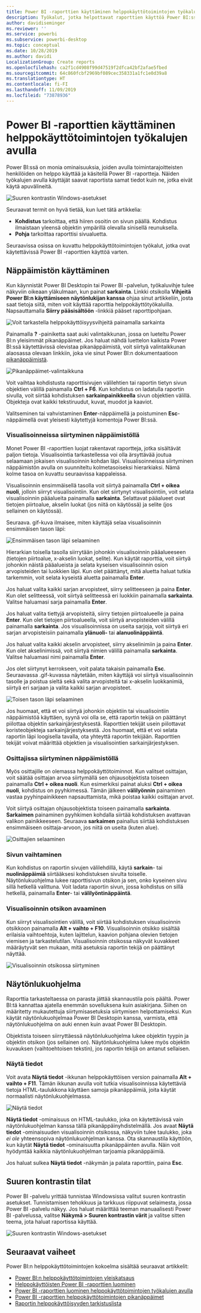 ```yaml
---
title: Power BI -raporttien käyttäminen helppokäyttötoimintojen työkalujen avulla
description: Työkalut, jotka helpottavat raporttien käyttöä Power BI:ssä
author: davidiseminger
ms.reviewer: ''
ms.service: powerbi
ms.subservice: powerbi-desktop
ms.topic: conceptual
ms.date: 10/28/2019
ms.author: davidi
LocalizationGroup: Create reports
ms.openlocfilehash: ca2f1cd4908f99d47519f2dfca42bf2afae5fbed
ms.sourcegitcommit: 64c860fcbf2969bf089cec358331a1fc1e0d39a8
ms.translationtype: HT
ms.contentlocale: fi-FI
ms.lasthandoff: 11/09/2019
ms.locfileid: "73878936"
---
```

# <a name="consuming-reports-in-power-bi-with-accessibility-tools"></a>Power BI -raporttien käyttäminen helppokäyttötoimintojen työkalujen avulla
Power BI:ssä on monia ominaisuuksia, joiden avulla toimintarajoitteisten henkilöiden on helppo käyttää ja käsitellä Power BI -raportteja. Näiden työkalujen avulla käyttäjät saavat raportista samat tiedot kuin ne, jotka eivät käytä apuvälineitä.

![Suuren kontrastin Windows-asetukset](media/desktop-accessibility/accessibility-consuming-tools-01.png)

Seuraavat termit on hyvä tietää, kun luet tätä artikkelia:

* **Kohdistus** tarkoittaa, että hiiren osoitin on sivun päällä. Kohdistus ilmaistaan yleensä objektin ympärillä olevalla sinisellä reunuksella.
* **Pohja** tarkoittaa raporttisi sivualuetta.

Seuraavissa osissa on kuvattu helppokäyttötoimintojen työkalut, jotka ovat käytettävissä Power BI -raporttien käyttöä varten.

## <a name="keyboard-navigation"></a>Näppäimistön käyttäminen

Kun käynnistät Power BI Desktopin tai Power BI -palvelun, työkaluvihje tulee näkyviin oikeaan yläkulmaan, kun painat **sarkainta**. Linkki otsikolla **Vihjeitä Power BI:n käyttämiseen näytönlukijan kanssa** ohjaa sinut artikkeliin, josta saat tietoja siitä, miten voit käyttää raporttia helppokäyttötyökaluilla. Napsauttamalla **Siirry pääsisältöön** -linkkiä pääset raporttipohjaan.

![Voit tarkastella helppokäyttöisyysvihjeitä painamalla sarkainta](media/desktop-accessibility/accessibility-consuming-tools-02.png)

Painamalla **?** -painiketta saat auki valintaikkunan, jossa on lueteltu Power BI:n yleisimmät pikanäppäimet. Jos haluat nähdä luettelon kaikista Power BI:ssä käytettävissä olevistaa pikanäppäimistä, voit siirtyä valintaikkunan alaosassa olevaan linkkiin, joka vie sinut Power BI:n dokumentaatioon [pikanäppäimistä](desktop-accessibility-keyboard-shortcuts.md).

![Pikanäppäimet-valintaikkuna](media/desktop-accessibility/accessibility-consuming-tools-03.png)

Voit vaihtaa kohdistusta raporttisivujen välilehtien tai raportin tietyn sivun objektien välillä painamalla **Ctrl + F6**. Kun kohdistus on ladatulla raportin sivulla, voit siirtää kohdistuksen **sarkainpainikkeella** sivun objektien välillä. Objekteja ovat kaikki tekstiruudut, kuvat, muodot ja kaaviot. 

Valitseminen tai vahvistaminen **Enter**-näppäimellä ja poistuminen **Esc**-näppäimellä ovat yleisesti käytettyjä komentoja Power BI:ssä.

### <a name="keyboard-navigation-for-visuals"></a>Visualisoinneissa siirtyminen näppäimistöllä

Monet Power BI -raporttien luojat rakentavat raportteja, jotka sisältävät paljon tietoja. Visualisointia tarkastellessa voi olla ärsyttävää joutua selaamaan jokaisen visualisoinnin kohdan läpi. Visualisoinneissa siirtyminen näppäimistön avulla on suunniteltu kolmetasoiseksi hierarkiaksi. Nämä kolme tasoa on kuvattu seuraavissa kappaleissa.

Visualisoinnin ensimmäisellä tasolla voit siirtyä painamalla **Ctrl + oikea nuoli**, jolloin siirryt visualisointiin. Kun olet siirtynyt visualisointiin, voit selata visualisoinnin pääalueita painamalla **sarkainta**. Selattavat pääalueet ovat tietojen piirtoalue, akselin luokat (jos niitä on käytössä) ja selite (jos sellainen on käytössä).

Seuraava. gif-kuva ilmaisee, miten käyttäjä selaa visualisoinnin ensimmäisen tason läpi:

![Ensimmäisen tason läpi selaaminen](media/desktop-accessibility/accessibility-consuming-tools-04.gif)

Hierarkian toisella tasolla siirrytään johonkin visualisoinnin pääalueeseen (tietojen piirtoalue, x-akselin luokat, selite). Kun käytät raporttia, voit siirtyä johonkin näistä pääalueista ja selata kyseisen visualisoinnin osion arvopisteiden tai luokkien läpi. Kun olet päättänyt, mitä aluetta haluat tutkia tarkemmin, voit selata kyseistä aluetta painamalla **Enter**.

Jos haluat valita kaikki sarjan arvopisteet, siirry selitteeseen ja paina **Enter**. Kun olet selitteessä, voit siirtyä selitteessä eri luokkiin painamalla **sarkainta**. Valitse haluamasi sarja painamalla **Enter**.

Jos haluat valita tiettyjä arvopisteitä, siirry tietojen piirtoalueelle ja paina **Enter**. Kun olet tietojen piirtoalueella, voit siirtyä arvopisteiden välillä painamalla **sarkainta**. Jos visualisoinnissa on useita sarjoja, voit siirtyä eri sarjan arvopisteisiin painamalla **ylänuoli-** tai **alanuolinäppäintä**.

Jos haluat valita kaikki akselin arvopisteet, siirry akselinimiin ja paina **Enter**. Kun olet akselinimissä, voit siirtyä nimien välillä painamalla **sarkainta**. Valitse haluamasi nimi painamalla **Enter**.

Jos olet siirtynyt kerrokseen, voit palata takaisin painamalla **Esc**. Seuraavassa .gif-kuvassa näytetään, miten käyttäjä voi siirtyä visualisoinnin tasolle ja poistua sieltä sekä valita arvopisteitä tai x-akselin luokkanimiä, siirtyä eri sarjaan ja valita kaikki sarjan arvopisteet.

![Toisen tason läpi selaaminen](media/desktop-accessibility/accessibility-consuming-tools-05.gif)

Jos huomaat, että et voi siirtyä johonkin objektiin tai visualisointiin näppäimistöä käyttäen, syynä voi olla se, että raportin tekijä on päättänyt piilottaa objektin sarkainjärjestyksestä. Raporttien tekijät usein piilottavat koristeobjekteja sarkainjärjestyksestä. Jos huomaat, että et voi selata raportin läpi loogisella tavalla, ota yhteyttä raportin tekijään. Raporttien tekijät voivat määrittää objektien ja visualisointien sarkainjärjestyksen.

### <a name="keyboard-navigation-for-slicers"></a>Osittajissa siirtyminen näppäimistöllä

Myös osittajille on olemassa helppokäyttötoiminnot. Kun valitset osittajan, voit säätää osittajan arvoa siirtymällä sen ohjausobjektista toiseen painamalla **Ctrl + oikea nuoli**. Kun esimerkiksi painat aluksi **Ctrl + oikea nuoli**, kohdistus on pyyhkimessä. Tämän jälkeen **välilyönnin** painaminen vastaa pyyhinpainikkeen napsauttamista, mikä poistaa kaikki osittajan arvot.

Voit siirtyä osittajan ohjausobjektista toiseen painamalla **sarkainta**. **Sarkaimen** painaminen pyyhkimen kohdalla siirtää kohdistuksen avattavan valikon painikkeeseen. Seuraava **sarkaimen** painallus siirtää kohdistuksen ensimmäiseen osittaja-arvoon, jos niitä on useita (kuten alue).

![Osittajien selaaminen](media/desktop-accessibility/accessibility-consuming-tools-06.png)

### <a name="switching-pages"></a>Sivun vaihtaminen

Kun kohdistus on raportin sivujen välilehdillä, käytä **sarkain**- tai **nuolinäppäimiä** siirtääksesi kohdistuksen sivulta toiselle. Näytönlukuohjelma lukee raporttisivun otsikon ja sen, onko kyseinen sivu sillä hetkellä valittuna. Voit ladata raportin sivun, jossa kohdistus on sillä hetkellä, painamalla **Enter**- tai **välilyöntinäppäintä**.

### <a name="accessing-the-visual-header"></a>Visualisoinnin otsikon avaaminen
Kun siirryt visualisointien välillä, voit siirtää kohdistuksen visualisoinnin otsikkoon painamalla **Alt + vaihto + F10**. Visualisoinnin otsikko sisältää erilaisia vaihtoehtoja, kuten lajittelun, kaavion pohjana olevien tietojen viemisen ja tarkastelutilan. Visualisoinnin otsikossa näkyvät kuvakkeet määräytyvät sen mukaan, mitä asetuksia raportin tekijä on päättänyt näyttää.

![Visualisoinnin otsikossa siirtyminen](media/desktop-accessibility/accessibility-consuming-tools-07.png)

## <a name="screen-reader"></a>Näytönlukuohjelma

Raporttia tarkasteltaessa on parasta jättää skannaustila pois päältä. Power BI:tä kannattaa ajatella enemmän sovelluksena kuin asiakirjana. Siihen on määritetty mukautettuja siirtymisasetuksia siirtymisen helpottamiseksi. Kun käytät näytönlukuohjelmaa Power BI Desktopin kanssa, varmista, että näytönlukuohjelma on auki ennen kuin avaat Power BI Desktopin.

Objektista toiseen siirryttäessä näytönlukuohjelma lukee objektin tyypin ja objektin otsikon (jos sellainen on). Näytönlukuohjelma lukee myös objektin kuvauksen (vaihtoehtoisen tekstin), jos raportin tekijä on antanut sellaisen.

### <a name="show-data"></a>Näytä tiedot
Voit avata **Näytä tiedot** -ikkunan helppokäyttöisen version painamalla **Alt + vaihto + F11**. Tämän ikkunan avulla voit tutkia visualisoinnissa käytettäviä tietoja HTML-taulukkona käyttäen samoja pikanäppäimiä, joita käytät normaalisti näytönlukuohjelmassa.

![Näytä tiedot](media/desktop-accessibility/accessibility-04.png)

**Näytä tiedot** -ominaisuus on HTML-taulukko, joka on käytettävissä vain näytönlukuohjelman kanssa tällä pikanäppäinyhdistelmällä. Jos avaat **Näytä tiedot** -ominaisuuden visualisoinnin otsikossa, näkyviin tulee taulukko, joka *ei ole* yhteensopiva näytönlukuohjelman kanssa.  Ota skannaustila käyttöön, kun käytät **Näytä tiedot** -ominaisuutta pikanäppäinten avulla. Näin voit hyödyntää kaikkia näytönlukuohjelman tarjoamia pikanäppäimiä.

Jos haluat sulkea **Näytä tiedot** -näkymän ja palata raporttiin, paina **Esc**.

## <a name="high-contrast-modes"></a>Suuren kontrastin tilat

Power BI -palvelu yrittää tunnistaa Windowsissa valitut suuren kontrastin asetukset. Tunnistamisen tehokkuus ja tarkkuus riippuvat selaimesta, jossa Power BI -palvelu näkyy. Jos haluat määrittää teeman manuaalisesti Power BI -palvelussa, valitse **Näkymä > Suuren kontrastin värit** ja valitse sitten teema, jota haluat raportissa käyttää.

![Suuren kontrastin Windows-asetukset](media/desktop-accessibility/accessibility-consuming-tools-01.png)


## <a name="next-steps"></a>Seuraavat vaiheet

Power BI:n helppokäyttötoimintojen kokoelma sisältää seuraavat artikkelit:

* [Power BI:n helppokäyttötoimintojen yleiskatsaus](desktop-accessibility-overview.md) 
* [Helppokäyttöisten Power BI -raporttien luominen](desktop-accessibility-creating-reports.md) 
* [Power BI -raporttien luominen helppokäyttötoimintojen työkalujen avulla](desktop-accessibility-creating-tools.md)
* [Power BI -raporttien helppokäyttötoimintojen pikanäppäimet](desktop-accessibility-keyboard-shortcuts.md)
* [Raportin helppokäyttöisyyden tarkistuslista](desktop-accessibility-creating-reports.md#report-accessibility-checklist)


